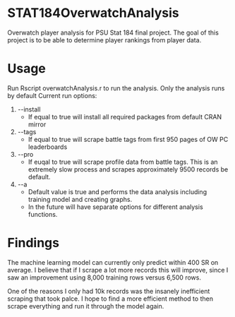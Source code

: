 # STAT184OverwatchAnalysis
Overwatch player analysis for PSU Stat 184 final project. The goal of this project is to be able to determine player rankings from player data.

# Usage
Run Rscript overwatchAnalysis.r to run the analysis. 
Only the analysis runs by default
Current run options:
1. --install
    * If equal to true will install all required packages from default CRAN mirror
2. --tags
    * If equal to true will scrape battle tags from first 950 pages of OW PC leaderboards
3. --pro
    * If euqal to true will scrape profile data from battle tags. This is an extremely slow process and scrapes approximately 9500 records be default.
4. --a
    * Default value is true and performs the data analysis including training model and creating graphs.
    * In the future will have separate options for different analysis functions.
        
# Findings
The machine learning model can currently only predict within 400 SR on average. I believe that if I scrape a lot more records this will improve, since I saw an improvement using 8,000 training rows versus 6,500 rows.

One of the reasons I only had 10k records was the insanely inefficient scraping that took palce. I hope to find a more efficient method to then scrape everything and run it through the model again.
